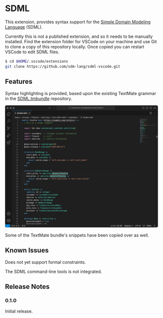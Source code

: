 # SDML

This extension, provides syntax support for the [Simple Domain Modeling Language](https://sdml.io) (SDML).

Currently this is not a published extension, and so it needs to be manually installed. Find the extension folder for VSCode on your machine and use Git to clone a copy of this repository locally. Once copied you can restart VSCode to edit SDML files.

```bash
$ cd $HOME/.vscode/extensions
git clone https://github.com/sdm-lang/sdml-vscode.git
```

## Features

Syntax highlighting is provided, based upon the existing TextMate grammar in the [SDML.tmbundle](https://github.com/sdm-lang/SDML.tmbundle) repository.

![Syntax Highlighting](./images/vscode-highlighting.png)

Some of the TextMate bundle's snippets have been copied over as well.

## Known Issues

Does not yet support formal constraints.

The SDML command-line tools is not integrated.

## Release Notes

### 0.1.0

Initial release.
